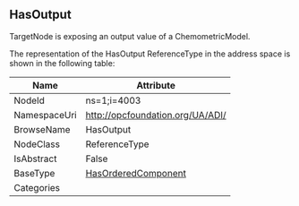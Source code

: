 <!-- objecttype -->
## HasOutput
TargetNode is exposing an output value of a ChemometricModel.  
<!-- end of text -->
The representation of the HasOutput ReferenceType in the address space is shown in the following table:  

|Name|Attribute|
|---|---|
|NodeId|ns=1;i=4003|
|NamespaceUri|http://opcfoundation.org/UA/ADI/|
|BrowseName|HasOutput|
|NodeClass|ReferenceType|
|IsAbstract|False|
|BaseType|[HasOrderedComponent](../../../Core/Part3/ReferenceTypes/HasOrderedComponent/readme.md)|
|Categories||

